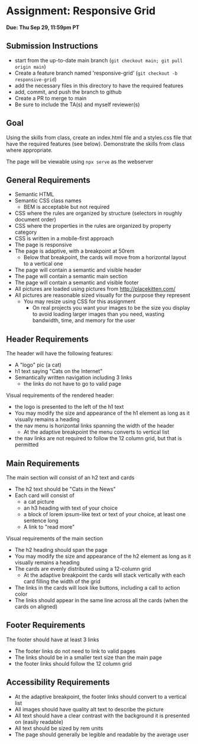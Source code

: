 # Assignment: Responsive Grid

**Due: Thu Sep 29, 11:59pm PT**

## Submission Instructions

* start from the up-to-date main branch (`git checkout main; git pull origin main`)
* Create a feature branch named 'responsive-grid' (`git checkout -b responsive-grid`)
* add the necessary files in this directory to have the required features
* add, commit, and push the branch to github
* Create a PR to merge to main
* Be sure to include the TA(s) and myself reviewer(s)

## Goal

Using the skills from class, create an index.html file and a styles.css file that have the required features (see below).  Demonstrate the skills from class where appropriate.

The page will be viewable using `npx serve` as the webserver

## General Requirements

- Semantic HTML
- Semantic CSS class names 
  - BEM is acceptable but not required
- CSS where the rules are organized by structure (selectors in roughly document order)
- CSS where the properties in the rules are organized by property category
- CSS is written in a mobile-first approach
- The page is responsive
- The page is adaptive, with a breakpoint at 50rem
  - Below that breakpoint, the cards will move from a horizontal layout to a vertical one
- The page will contain a semantic and visible header
- The page will contain a semantic main section
- The page will contain a semantic and visible footer
- All pictures are loaded using pictures from http://placekitten.com/
- All pictures are reasonable sized visually for the purpose they represent
  - You may resize using CSS for this assignment
    - On real projects you want your images to be the size you display to avoid loading larger images than you need, wasting bandwidth, time, and memory for the user

## Header Requirements

The header will have the following features:
- A "logo" pic (a cat)
- h1 text saying "Cats on the Internet"
- Semantically written navigation including 3 links
  - the links do not have to go to valid page

Visual requirements of the rendered header:
- the logo is presented to the left of the h1 text
- You may modify the size and appearance of the h1 element as long as it visually remains a heading
- the nav menu is horizontal links spanning the width of the header
  - At the adaptive breakpoint the menu converts to vertical list
- the nav links are not required to follow the 12 column grid, but that is permitted

## Main Requirements

The main section will consist of an h2 text and  cards
- The h2 text should be "Cats in the News"
- Each card will consist of 
  - a cat picture
  - an h3 heading with text of your choice
  - a block of lorem ipsum-like text or text of your choice, at least one sentence long
  - A link to "read more"

Visual requirements of the main section
- The h2 heading should span the page
- You may modify the size and appearance of the h2 element as long as it visually remains a heading
- The cards are evenly distributed using a 12-column grid
  - At the adaptive breakpoint the cards will stack vertically with each card filling the width of the grid
- The links in the cards will look like buttons, including a call to action color
- The links should appear in the same line across all the cards (when the cards on aligned)

## Footer Requirements

The footer should have at least 3 links
- The footer links do not need to link to valid pages
- The links should be in a smaller text size than the main page
- the footer links should follow the 12 column grid

## Accessibility Requirements
- At the adaptive breakpoint, the footer links should convert to a vertical list
- All images should have quality alt text to describe the picture
- All text should have a clear contrast with the background it is presented on (easily readable)
- All text should be sized by rem units
- The page should generally be legible and readable by the average user

